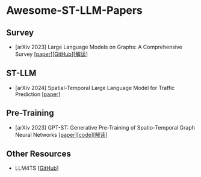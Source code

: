 # Awesome-ST-LLM-Papers

## Survey
* [arXiv 2023] Large Language Models on Graphs: A Comprehensive Survey [[paper](https://arxiv.org/abs/2312.02783)][[GitHub](https://github.com/PeterGriffinJin/Awesome-Language-Model-on-Graphs)][[解读](https://mp.weixin.qq.com/s/KqJv8q7RVBBcYIGELOT7BQ)]

## ST-LLM
* [arXiv 2024] Spatial-Temporal Large Language Model for Traffic Prediction [[paper](https://arxiv.org/abs/2401.10134)]

## Pre-Training
* [arXiv 2023] GPT-ST: Generative Pre-Training of Spatio-Temporal Graph Neural Networks [[paper](https://arxiv.org/abs/2311.04245v1)][[code](https://github.com/HKUDS/GPT-ST)][[解读](https://mp.weixin.qq.com/s/gnPpP1VF9x9GTRvnkz2X6A)]

## Other Resources
* LLM4TS [[GitHub](https://github.com/liaoyuhua/LLM4TS)]
